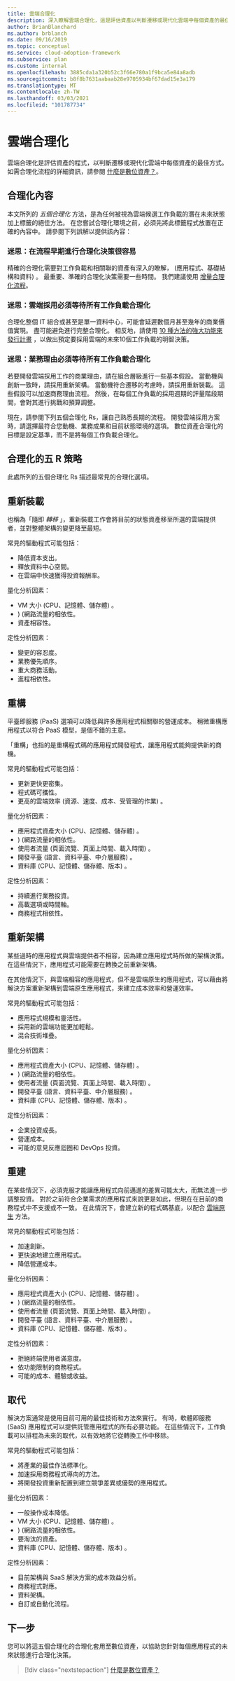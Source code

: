 ```yaml
---
title: 雲端合理化
description: 深入瞭解雲端合理化，這是評估資產以判斷遷移或現代化雲端中每個資產的最佳方式的過程。
author: BrianBlanchard
ms.author: brblanch
ms.date: 09/16/2019
ms.topic: conceptual
ms.service: cloud-adoption-framework
ms.subservice: plan
ms.custom: internal
ms.openlocfilehash: 3885cda1a320b52c3f66e780a1f9bca5e84a8adb
ms.sourcegitcommit: b8f8b7631aabaab28e9705934bf67dad15e3a179
ms.translationtype: MT
ms.contentlocale: zh-TW
ms.lasthandoff: 03/03/2021
ms.locfileid: "101787734"
---
```

# <a name="cloud-rationalization"></a>雲端合理化

雲端合理化是評估資產的程式，以判斷遷移或現代化雲端中每個資產的最佳方式。 如需合理化流程的詳細資訊，請參閱 [什麼是數位資產？](./index.md)。

## <a name="rationalization-context"></a>合理化內容

本文所列的 *五個合理化* 方法，是為任何被視為雲端候選工作負載的潛在未來狀態加上標籤的絕佳方法。 在您嘗試合理化環境之前，必須先將此標籤程式放置在正確的內容中。 請參閱下列誤解以提供該內容：

### <a name="myth-its-easy-to-make-rationalization-decisions-early-in-the-process"></a>迷思：在流程早期進行合理化決策很容易

 精確的合理化需要對工作負載和相關聯的資產有深入的瞭解， (應用程式、基礎結構和資料) 。 最重要、準確的合理化決策需要一些時間。 我們建議使用 [增量合理化流程](./rationalize.md#incremental-rationalization)。

### <a name="myth-cloud-adoption-has-to-wait-for-all-workloads-to-be-rationalized"></a>迷思：雲端採用必須等待所有工作負載合理化

合理化整個 IT 組合或甚至是單一資料中心，可能會延遲數個月甚至幾年的商業價值實現。 盡可能避免進行完整合理化。 相反地，請使用 [10 種方法的強大功能來發行計畫](./rationalize.md#release-planning) ，以做出預定要採用雲端的未來10個工作負載的明智決策。

### <a name="myth-business-justification-has-to-wait-for-all-workloads-to-be-rationalized"></a>迷思：業務理由必須等待所有工作負載合理化

若要開發雲端採用工作的商業理由，請在組合層級進行一些基本假設。 當動機與創新一致時，請採用重新架構。 當動機符合遷移的考慮時，請採用重新裝載。 這些假設可以加速商務理由流程。 然後，在每個工作負載的採用週期的評量階段期間，會對其進行挑戰和預算調整。

現在，請參閱下列五個合理化 Rs，讓自己熟悉長期的流程。 開發雲端採用方案時，請選擇最符合您動機、業務成果和目前狀態環境的選項。 數位資產合理化的目標是設定基準，而不是將每個工作負載合理化。

## <a name="the-five-rs-of-rationalization"></a>合理化的五 R 策略

此處所列的五個合理化 Rs 描述最常見的合理化選項。

## <a name="rehost"></a>重新裝載

也稱為「隨即 *轉移* 」，重新裝載工作會將目前的狀態資產移至所選的雲端提供者，並對整體架構的變更降至最短。

常見的驅動程式可能包括：

- 降低資本支出。
- 釋放資料中心空間。
- 在雲端中快速獲得投資報酬率。

量化分析因素：

- VM 大小 (CPU、記憶體、儲存體) 。
- )  (網路流量的相依性。
- 資產相容性。

定性分析因素：

- 變更的容忍度。
- 業務優先順序。
- 重大商務活動。
- 進程相依性。

## <a name="refactor"></a>重構

平臺即服務 (PaaS) 選項可以降低與許多應用程式相關聯的營運成本。 稍微重構應用程式以符合 PaaS 模型，是個不錯的主意。

「重構」也指的是重構程式碼的應用程式開發程式，讓應用程式能夠提供新的商機。

常見的驅動程式可能包括：

- 更新更快更密集。
- 程式碼可攜性。
- 更高的雲端效率 (資源、速度、成本、受管理的作業) 。

量化分析因素：

- 應用程式資產大小 (CPU、記憶體、儲存體) 。
- )  (網路流量的相依性。
- 使用者流量 (頁面流覽、頁面上時間、載入時間) 。
- 開發平臺 (語言、資料平臺、中介層服務) 。
- 資料庫 (CPU、記憶體、儲存體、版本) 。

定性分析因素：

- 持續進行業務投資。
- 高載選項或時間軸。
- 商務程式相依性。

## <a name="rearchitect"></a>重新架構

某些過時的應用程式與雲端提供者不相容，因為建立應用程式時所做的架構決策。 在這些情況下，應用程式可能需要在轉換之前重新架構。

在其他情況下，與雲端相容的應用程式，但不是雲端原生的應用程式，可以藉由將解決方案重新架構到雲端原生應用程式，來建立成本效率和營運效率。

常見的驅動程式可能包括：

- 應用程式規模和靈活性。
- 採用新的雲端功能更加輕鬆。
- 混合技術堆疊。

量化分析因素：

- 應用程式資產大小 (CPU、記憶體、儲存體) 。
- )  (網路流量的相依性。
- 使用者流量 (頁面流覽、頁面上時間、載入時間) 。
- 開發平臺 (語言、資料平臺、中介層服務) 。
- 資料庫 (CPU、記憶體、儲存體、版本) 。

定性分析因素：

- 企業投資成長。
- 營運成本。
- 可能的意見反應迴圈和 DevOps 投資。

## <a name="rebuild"></a>重建

在某些情況下，必須克服才能讓應用程式向前邁進的差異可能太大，而無法進一步調整投資。 對於之前符合企業需求的應用程式來說更是如此，但現在在目前的商務程式中不支援或不一致。 在此情況下，會建立新的程式碼基底，以配合 [雲端原生](https://azure.microsoft.com/overview/cloudnative/) 方法。

常見的驅動程式可能包括：

- 加速創新。
- 更快速地建立應用程式。
- 降低營運成本。

量化分析因素：

- 應用程式資產大小 (CPU、記憶體、儲存體) 。
- )  (網路流量的相依性。
- 使用者流量 (頁面流覽、頁面上時間、載入時間) 。
- 開發平臺 (語言、資料平臺、中介層服務) 。
- 資料庫 (CPU、記憶體、儲存體、版本) 。

定性分析因素：

- 拒絕終端使用者滿意度。
- 依功能限制的商務程式。
- 可能的成本、體驗或收益。

## <a name="replace"></a>取代

解決方案通常是使用目前可用的最佳技術和方法來實行。 有時，軟體即服務 (SaaS) 應用程式可以提供託管應用程式的所有必要功能。 在這些情況下，工作負載可以排程為未來的取代，以有效地將它從轉換工作中移除。

常見的驅動程式可能包括：

- 將產業的最佳作法標準化。
- 加速採用商務程式導向的方法。
- 將開發投資重新配置到建立競爭差異或優勢的應用程式。

量化分析因素：

- 一般操作成本降低。
- VM 大小 (CPU、記憶體、儲存體) 。
- )  (網路流量的相依性。
- 要淘汰的資產。
- 資料庫 (CPU、記憶體、儲存體、版本) 。

定性分析因素：

- 目前架構與 SaaS 解決方案的成本效益分析。
- 商務程式對應。
- 資料架構。
- 自訂或自動化流程。

## <a name="next-steps"></a>下一步

您可以將這五個合理化的合理化套用至數位資產，以協助您針對每個應用程式的未來狀態進行合理化決策。

> [!div class="nextstepaction"]
> [什麼是數位資產？](./index.md)
